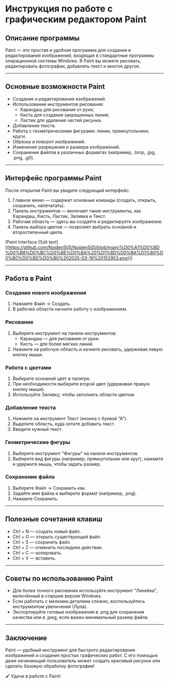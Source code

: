 # Инструкция по работе с графическим редактором Paint

## Описание программы

Paint — это простая и удобная программа для создания и редактирования изображений, входящая в стандартные программы операционной системы Windows. В Paint вы можете рисовать, редактировать фотографии, добавлять текст и многое другое.

---

## Основные возможности Paint

- Создание и редактирование изображений.
- Использование инструментов рисования:
  - Карандаш для рисования от руки;
  - Кисть для создания закрашенных линий;
  - Ластик для удаления частей рисунка.
- Добавление текста.
- Работа с геометрическими фигурами: линии, прямоугольники, круги.
- Обрезка и поворот изображений.
- Изменение разрешения и размера изображений.
- Сохранение файлов в различных форматах (например, .bmp, .jpg, .png, .gif).

---

## Интерфейс программы Paint

После открытия Paint вы увидите следующий интерфейс:

1. Главное меню — содержит основные команды (создать, открыть, сохранить, напечатать).
2. Панель инструментов — включает такие инструменты, как Карандаш, Кисть, Ластик, Заливка и Текст.
3. Рабочая область — здесь вы создаёте и редактируете изображение.
4. Панель выбора цветов — позволяет выбрать основной и второстепенный цвета.

!Paint Interface (![alt text][(https://github.com/Noiden505/Noiden505/blob/main/%D0%A1%D0%BD%D0%B8%D0%BC%D0%BE%D0%BA%20%D1%8D%D0%BA%D1%80%D0%B0%D0%BD%D0%B0%202025-03-19%20152953.png)])

---

## Работа в Paint

### Создание нового изображения
1. Нажмите Файл → Создать.
2. В рабочей области начните работу с изображением.

### Рисование
1. Выберите инструмент на панели инструментов:
   - Карандаш — для рисования от руки.
   - Кисть — для более мягких линий.
2. Нажмите на рабочую область и начните рисовать, удерживая левую кнопку мыши.

### Работа с цветами
1. Выберите основной цвет в палитре.
2. При необходимости выберите второй цвет (удерживая правую кнопку мыши).
3. Используйте Заливку, чтобы заполнить области цветом.

### Добавление текста
1. Нажмите на инструмент Текст (иконка с буквой "А").
2. Выделите область, куда хотите добавить текст.
3. Введите нужный текст.

### Геометрические фигуры
1. Выберите инструмент "Фигуры" на панели инструментов.
2. Выберите вид фигуры (например, прямоугольник или круг), нажмите и удержите мышь, чтобы задать размер.

### Сохранение файла
1. Выберите Файл → Сохранить как.
2. Задайте имя файла и выберите формат (например, .png).
3. Нажмите Сохранить.

---

## Полезные сочетания клавиш

- Ctrl + N — создать новый файл.
- Ctrl + O — открыть существующий файл.
- Ctrl + S — сохранить файл.
- Ctrl + Z — отменить последнее действие.
- Ctrl + C — копировать.
- Ctrl + V — вставить.

---

## Советы по использованию Paint
- Для более точного рисования используйте инструмент "Линейка", включённый в старшие версии Windows.
- Если работать с мелкими деталями сложно, воспользуйтесь инструментом увеличения (Лупа).
- Экспортируйте готовые изображения в .png для сохранения качества или в .jpeg, если важен минимальный размер файла.

---

## Заключение

Paint — удобный инструмент для быстрого редактирования изображений и создания простых графических работ. С его помощью даже начинающий пользователь может создать красивый рисунок или сделать базовую обработку фотографии!  

 🖌️ Удачи в работе с Paint!
